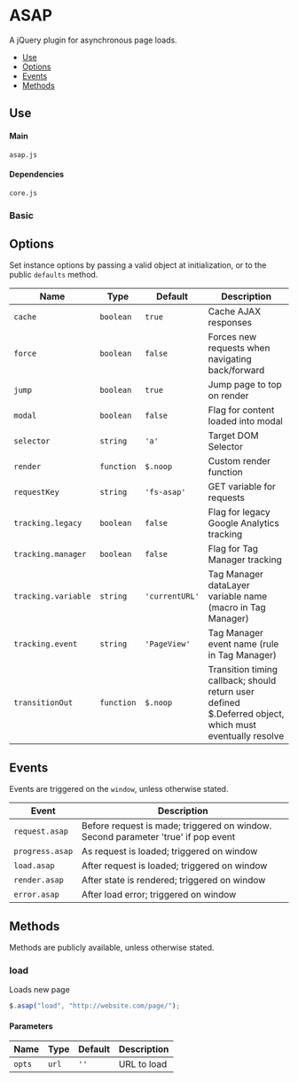 # ASAP

A jQuery plugin for asynchronous page loads.

* [Use](#use)
* [Options](#options)
* [Events](#events)
* [Methods](#methods)

## Use 

#### Main

```markup
asap.js
```

#### Dependencies

```markup
core.js
```

### Basic


## Options

Set instance options by passing a valid object at initialization, or to the public `defaults` method.

| Name | Type | Default | Description |
| --- | --- | --- | --- |
| `cache` | `boolean` | `true` | Cache AJAX responses |
| `force` | `boolean` | `false` | Forces new requests when navigating back/forward |
| `jump` | `boolean` | `true` | Jump page to top on render |
| `modal` | `boolean` | `false` | Flag for content loaded into modal |
| `selector` | `string` | `'a'` | Target DOM Selector |
| `render` | `function` | `$.noop` | Custom render function |
| `requestKey` | `string` | `'fs-asap'` | GET variable for requests |
| `tracking.legacy` | `boolean` | `false` | Flag for legacy Google Analytics tracking |
| `tracking.manager` | `boolean` | `false` | Flag for Tag Manager tracking |
| `tracking.variable` | `string` | `'currentURL'` | Tag Manager dataLayer variable name (macro in Tag Manager) |
| `tracking.event` | `string` | `'PageView'` | Tag Manager event name (rule in Tag Manager) |
| `transitionOut` | `function` | `$.noop` | Transition timing callback; should return user defined $.Deferred object, which must eventually resolve |

## Events

Events are triggered on the `window`, unless otherwise stated.

| Event | Description |
| --- | --- |
| `request.asap` | Before request is made; triggered on window. Second parameter 'true' if pop event |
| `progress.asap` | As request is loaded; triggered on window |
| `load.asap` | After request is loaded; triggered on window |
| `render.asap` | After state is rendered; triggered on window |
| `error.asap` | After load error; triggered on window |

## Methods

Methods are publicly available, unless otherwise stated.

### load

Loads new page

```javascript
$.asap("load", "http://website.com/page/");
```

#### Parameters

| Name | Type | Default | Description |
| --- | --- | --- | --- |
| `opts` | `url` | `''` | URL to load |

